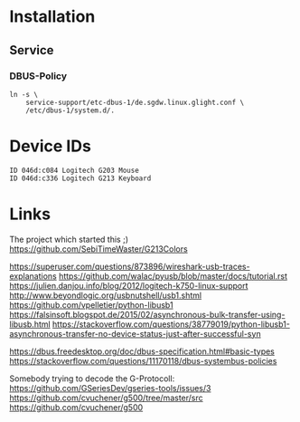 # Installation

## Service

### DBUS-Policy

    ln -s \
        service-support/etc-dbus-1/de.sgdw.linux.glight.conf \
        /etc/dbus-1/system.d/.


# Device IDs

    ID 046d:c084 Logitech G203 Mouse
    ID 046d:c336 Logitech G213 Keyboard

# Links

The project which started this ;) 
https://github.com/SebiTimeWaster/G213Colors

https://superuser.com/questions/873896/wireshark-usb-traces-explanations
https://github.com/walac/pyusb/blob/master/docs/tutorial.rst
https://julien.danjou.info/blog/2012/logitech-k750-linux-support
http://www.beyondlogic.org/usbnutshell/usb1.shtml
https://github.com/vpelletier/python-libusb1
https://falsinsoft.blogspot.de/2015/02/asynchronous-bulk-transfer-using-libusb.html
https://stackoverflow.com/questions/38779019/python-libusb1-asynchronous-transfer-no-device-status-just-after-successful-syn

https://dbus.freedesktop.org/doc/dbus-specification.html#basic-types
https://stackoverflow.com/questions/11170118/dbus-systembus-policies

Somebody trying to decode the G-Protocoll:
https://github.com/GSeriesDev/gseries-tools/issues/3
https://github.com/cvuchener/g500/tree/master/src
https://github.com/cvuchener/g500